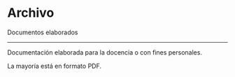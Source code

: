 # Archivo
Documentos elaborados

----

Documentación elaborada para la docencia o con fines personales.

La mayoría está en formato PDF.
